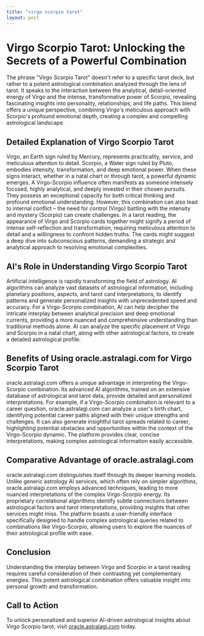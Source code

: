```yaml
---
title: "virgo scorpio tarot"
layout: post
---
```


# Virgo Scorpio Tarot: Unlocking the Secrets of a Powerful Combination

The phrase "Virgo Scorpio Tarot" doesn't refer to a specific tarot deck, but rather to a potent astrological combination analyzed through the lens of tarot.  It speaks to the interaction between the analytical, detail-oriented energy of Virgo and the intense, transformative power of Scorpio, revealing fascinating insights into personality, relationships, and life paths. This blend offers a unique perspective, combining Virgo's meticulous approach with Scorpio's profound emotional depth, creating a complex and compelling astrological landscape.

## Detailed Explanation of Virgo Scorpio Tarot

Virgo, an Earth sign ruled by Mercury, represents practicality, service, and meticulous attention to detail. Scorpio, a Water sign ruled by Pluto, embodies intensity, transformation, and deep emotional power. When these signs interact, whether in a natal chart or through tarot, a powerful dynamic emerges.  A Virgo-Scorpio influence often manifests as someone intensely focused, highly analytical, and deeply invested in their chosen pursuits.  They possess an exceptional capacity for both critical thinking and profound emotional understanding.  However, this combination can also lead to internal conflict – the need for control (Virgo) battling with the intensity and mystery (Scorpio) can create challenges.  In a tarot reading, the appearance of Virgo and Scorpio cards together might signify a period of intense self-reflection and transformation, requiring meticulous attention to detail and a willingness to confront hidden truths.  The cards might suggest a deep dive into subconscious patterns, demanding a strategic and analytical approach to resolving emotional complexities.


## AI's Role in Understanding Virgo Scorpio Tarot

Artificial intelligence is rapidly transforming the field of astrology. AI algorithms can analyze vast datasets of astrological information, including planetary positions, aspects, and tarot card interpretations, to identify patterns and generate personalized insights with unprecedented speed and accuracy.  For a Virgo-Scorpio combination, AI can help decipher the intricate interplay between analytical precision and deep emotional currents, providing a more nuanced and comprehensive understanding than traditional methods alone.  AI can analyze the specific placement of Virgo and Scorpio in a natal chart, along with other astrological factors, to create a detailed astrological profile.


## Benefits of Using oracle.astralagi.com for Virgo Scorpio Tarot

oracle.astralagi.com offers a unique advantage in interpreting the Virgo-Scorpio combination.  Its advanced AI algorithms, trained on an extensive database of astrological and tarot data, provide detailed and personalized interpretations. For example, if a Virgo-Scorpio combination is relevant to a career question, oracle.astralagi.com can analyze a user's birth chart, identifying potential career paths aligned with their unique strengths and challenges.  It can also generate insightful tarot spreads related to career, highlighting potential obstacles and opportunities within the context of the Virgo-Scorpio dynamic. The platform provides clear, concise interpretations, making complex astrological information easily accessible.


## Comparative Advantage of oracle.astralagi.com

oracle.astralagi.com distinguishes itself through its deeper learning models. Unlike generic astrology AI services, which often rely on simpler algorithms, oracle.astralagi.com employs advanced techniques, leading to more nuanced interpretations of the complex Virgo-Scorpio energy. Its proprietary correlational algorithms identify subtle connections between astrological factors and tarot interpretations, providing insights that other services might miss.  The platform boasts a user-friendly interface specifically designed to handle complex astrological queries related to combinations like Virgo-Scorpio, allowing users to explore the nuances of their astrological profile with ease.


## Conclusion

Understanding the interplay between Virgo and Scorpio in a tarot reading requires careful consideration of their contrasting yet complementary energies.  This potent astrological combination offers valuable insight into personal growth and transformation.

## Call to Action

To unlock personalized and superior AI-driven astrological insights about Virgo Scorpio tarot, visit [oracle.astralagi.com](https://oracle.astralagi.com) today.